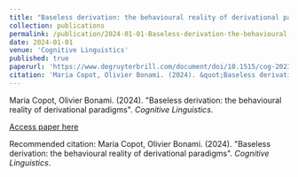 ```yaml
---
title: "Baseless derivation: the behavioural reality of derivational paradigms"
collection: publications
permalink: /publication/2024-01-01-Baseless-derivation-the-behavioural-reality-of-der
date: 2024-01-01
venue: 'Cognitive Linguistics'
published: true
paperurl: 'https://www.degruyterbrill.com/document/doi/10.1515/cog-2023-0018/html?lang=en'
citation: 'Maria Copot, Olivier Bonami. (2024). &quot;Baseless derivation: the behavioural reality of derivational paradigms&quot;. <i>Cognitive Linguistics</i>.'
---
```


Maria Copot, Olivier Bonami. (2024). "Baseless derivation: the behavioural reality of derivational paradigms". <i>Cognitive Linguistics</i>.

[Access paper here](https://www.degruyterbrill.com/document/doi/10.1515/cog-2023-0018/html?lang=en)

Recommended citation: Maria Copot, Olivier Bonami. (2024). "Baseless derivation: the behavioural reality of derivational paradigms". <i>Cognitive Linguistics</i>.
